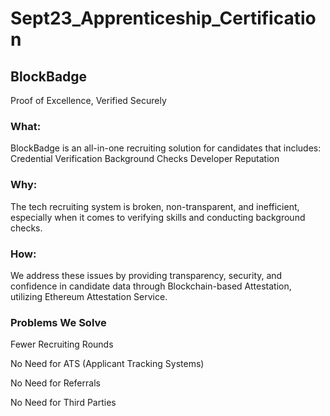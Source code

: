 # Sept23_Apprenticeship_Certification

## BlockBadge
Proof of Excellence, Verified Securely

### What:
BlockBadge is an all-in-one recruiting solution for candidates that includes:
Credential Verification
Background Checks
Developer Reputation

### Why:
The tech recruiting system is broken, non-transparent, and inefficient, especially when it comes to verifying skills and conducting background checks.

### How:
We address these issues by providing transparency, security, and confidence in candidate data through Blockchain-based Attestation, utilizing Ethereum Attestation Service.

### Problems We Solve
Fewer Recruiting Rounds

No Need for ATS (Applicant Tracking Systems)

No Need for Referrals

No Need for Third Parties
